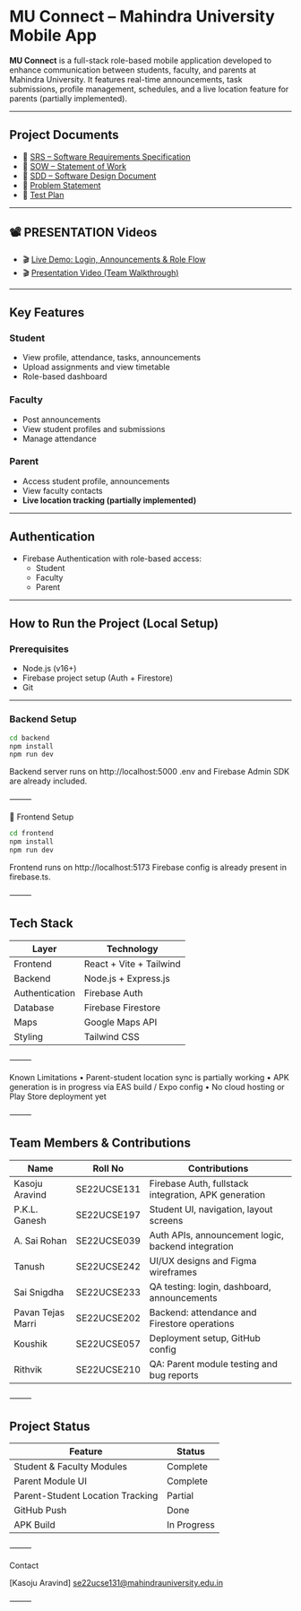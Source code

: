 #  MU Connect – Mahindra University Mobile App

**MU Connect** is a full-stack role-based mobile application developed to enhance communication between students, faculty, and parents at Mahindra University. It features real-time announcements, task submissions, profile management, schedules, and a live location feature for parents (partially implemented).

---

##  Project Documents

- 📄 [SRS – Software Requirements Specification](https://docs.google.com/document/d/18DuhvqNNWvRfRhBwQx0jkgL0_uuUxOeB/edit?usp=drive_link&ouid=115977005481615635484&rtpof=true&sd=true)
- 📄 [SOW – Statement of Work](./docs/GROUP%20NO.38%20%5BSOW%5D.docx)
- 📄 [SDD – Software Design Document](./docs/SDD.md)
- 📄 [Problem Statement](./docs/ProblemStatement.md)
- 📄 [Test Plan](https://docs.google.com/spreadsheets/d/1O4fqjZH6H5Yccls6WTXFlvsxjtVhPDLeF5mRA6kG_Cw/edit?usp=sharing)

---

## 📽️ PRESENTATION Videos

- 🎬 [Live Demo: Login, Announcements & Role Flow](https://drive.google.com/file/d/1u3oKFBvRuLfRlGToBUop8RFphTV1lXD3/view?usp=drive_link)
- 🎬 [Presentation Video (Team Walkthrough)](https://drive.google.com/file/d/1sA0uGTFxMFDMqIlpE33HvsffiwlmAzgY/view?usp=drive_link)




---

##  Key Features

###  Student
- View profile, attendance, tasks, announcements
- Upload assignments and view timetable
- Role-based dashboard

###  Faculty
- Post announcements
- View student profiles and submissions
- Manage attendance

###  Parent
- Access student profile, announcements
- View faculty contacts
-  **Live location tracking (partially implemented)**

---

##  Authentication

- Firebase Authentication with role-based access:
  - Student
  - Faculty
  - Parent

---

##  How to Run the Project (Local Setup)

###  Prerequisites

- Node.js (v16+)
- Firebase project setup (Auth + Firestore)
- Git

---

###  Backend Setup

```bash
cd backend
npm install
npm run dev
```
Backend server runs on http://localhost:5000
 .env and Firebase Admin SDK are already included.

⸻

📱 Frontend Setup
```bash
cd frontend
npm install
npm run dev
```
Frontend runs on http://localhost:5173
 Firebase config is already present in firebase.ts.

⸻

##  Tech Stack

| Layer          | Technology                |
|----------------|---------------------------|
| Frontend       | React + Vite + Tailwind   |
| Backend        | Node.js + Express.js      |
| Authentication | Firebase Auth             |
| Database       | Firebase Firestore        |
| Maps           | Google Maps API           |
| Styling        | Tailwind CSS              |



⸻

 Known Limitations
	•	Parent-student location sync is partially working
	•	APK generation is in progress via EAS build / Expo config
	•	No cloud hosting or Play Store deployment yet

⸻

##  Team Members & Contributions

| Name                | Roll No       | Contributions                                    |
|---------------------|---------------|--------------------------------------------------|
| Kasoju Aravind      | SE22UCSE131   | Firebase Auth, fullstack integration, APK generation |
| P.K.L. Ganesh       | SE22UCSE197   | Student UI, navigation, layout screens           |
| A. Sai Rohan        | SE22UCSE039   | Auth APIs, announcement logic, backend integration |
| Tanush              | SE22UCSE242   | UI/UX designs and Figma wireframes              |
| Sai Snigdha         | SE22UCSE233   | QA testing: login, dashboard, announcements     |
| Pavan Tejas Marri   | SE22UCSE202   | Backend: attendance and Firestore operations    |
| Koushik             | SE22UCSE057   | Deployment setup, GitHub config                 |
| Rithvik             | SE22UCSE210   | QA: Parent module testing and bug reports       |



⸻

##  Project Status

| Feature                        | Status        |
|--------------------------------|---------------|
| Student & Faculty Modules      |  Complete    |
| Parent Module UI               |  Complete    |
| Parent-Student Location Tracking |  Partial     |
| GitHub Push                    |  Done        |
| APK Build                      |  In Progress |



⸻

 Contact

[Kasoju Aravind]
 se22ucse131@mahindrauniversity.edu.in

⸻



